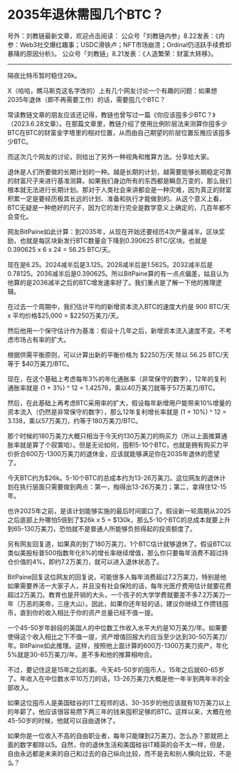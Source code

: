 # 2035年退休需囤几个BTC？

号外：刘教链最新文章，欢迎点击阅读：
公众号「刘教链内参」8.22发表：《内参：Web3社交爆红趣事；USDC滑铁卢；NFT市场崩溃；Ordinal仍活跃手续费却暴降的原因分析》。
公众号「刘教链」8.21发表：《人造繁荣：财富大转移》。

* * *

隔夜比特币暂时稳住26k。

X（哈哈，瞧马斯克这名字改的）上有几个网友讨论一个有趣的问题：如果想2035年退休（即不再需要工作）的话，需要囤几个BTC？

常读教链文章的朋友应该还记得，教链也曾写过一篇《你应该囤多少BTC？》（2023.6.28文章）。在那篇文章里，教链介绍了使用比例阶层法来测算你囤多少BTC在BTC的财富金字塔里的相对位置，从而由自己期望的阶层位置反推应该囤多少BTC。

而这次几个网友的讨论，则给出了另外一种视角和推算方法。分享给大家。

退休是人们所要做的长期计划的一种。越是长期的计划，越需要能够长期稳定可靠的财富尺子来进行基准测算。如果我们身边所有的东西都是瞬息万变的，那么我们根本就无法进行长期计划。那对于人类社会来讲都会是一种灾难，因为真正的财富积累一定是要经历极其长远的计划、准备和执行才能做到的。从这个意义上看，BTC无疑是一种绝好的尺子，因为它的发行完全是数学意义上确定的，几百年都不会变化。

网友BitPaine如此计算：到2035年，从现在开始还要经历4次产量减半。区块奖励，也就是每区块新发行BTC数量会下降到0.390625 BTC/区块。也就是0.390625 x 6 x 24 = 56.25 BTC/天。

现在是6.25。2024减半后是3.125。2028减半后是1.5625。2032减半后是0.78125。2036减半后是0.390625。所以BitPaine算的有一点点偏差，姑且认为他算的是2036减半之后的BTC增发速率好了。我们重点是了解一下他的推理逻辑。

在过去一个周期中，我们估计平均的新增资本流入BTC的速度大约是 900 BTC/天 x 平均价格$25,000 = $2250万美刀/天。

然后他用一个保守估计作为基准：假设十几年之后，新增资本流入速度不变。不考虑市场占有率的扩大。

根据供需平衡原则，可以计算出新的平衡价格为 $2250万/天 除以 56.25 BTC/天 等于 $40万美刀/BTC。

现在，在这个基础上考虑每年3%的年化通胀率（非常保守的数字），12年的复利通胀率就是 (1 + 3%) ^ 12 = 1.42576，乘以40万美刀就等于57万美刀/BTC。

然后，在此基础上再考虑BTC采用率的扩大，假设每年新增用户能带来10%增量的资本流入（仍然是非常保守的数字），那么12年复利增长率就是 (1 + 10%) ^ 12 = 3.138，乘以57万美刀，约等于180万美刀/BTC。

那个时候的180万美刀大概只相当于今天约130万美刀的购买力（所以上面推算通胀率就是算了个寂寞哈）。但是无论如何，囤积5-10个BTC，也就是拥有购买力平价折合600万-1300万美刀的退休金，应该就能够满足你在2035年退休的愿望了。

今天BTC约为$26k。5-10个BTC的总成本约为13-26万美刀。这位网友的退休计划在执行层面只需要做到两点：第一，掏得出13-26万美刀；第二，拿得住12-15年。

也许2025年之前，是该计划能够实施的最后时间窗口了。假设新一轮周期从2025之后底部上升哪怕5倍到了$26k x 5 = $130k，那么5-10个BTC的总成本就要上升到65-130万美刀，恐怕就不是普通人所能够负担得起的投资额度了。

另有网友回复道，如果真的到了180万美刀，1个BTC估计就够退休了。假设BTC以类似美股标普500指数年化8%的增长率继续增值，那么你只要每年消费不超过持仓价值的4%，即约7.2万美刀，就可以进入退休状态了。

BitPaine回复这位网友的回复说，可能很多人每年消费超过7.2万美刀，特别是他如果需要养活一大家子人，并且没有社会保险的话，每年光医疗费用估计就要花费超过2万美刀。教育也是开销的大头，一个孩子的大学学费就要差不多7.2万美刀一年（万恶的美帝，三座大山）。因此，如果你还年轻的话，建议你继续工作攒钱囤币，直到你的收入相比于你的资产总量已经不值一提。

一个45-50岁年龄段的美国人的中位数工作收入水平大约是10万美刀/年。如果要使得这个收入相比之下不值一提，资产增值回报大约应当至少达到30-50万美刀/年。BitPaine如此推理。这样，按照他上面计算的600万-1300万美刀资产，年化5%就是30-65万美刀/年。差不多和他的推算相吻合。

不过，要记住这是15年之后的事。今天45-50岁的囤币人，15年之后就60-65岁了。年收入在中位数水平10万刀的话，13-26万美刀大概是他一年半到两年半的全部收入。

如果这位囤币人是美国硅谷的IT工程师的话，30-35岁的他应该就有10万美刀以上的年薪了。他应该很容易攒下两三年的钱来囤积足够的BTC。这样以来，大概在他45-50岁的时候，他就可以自由退休了。

如果你是一位收入不高的自由职业者，每年只能赚到2万美刀，怎么办？那就把上面的数字都除以5。自然，你的退休生活和美国硅谷IT精英的会不太一样，但是，自由永远都是未来的自己和过去的自己纵向比较，而不是去和别人横向比较，不是么？


